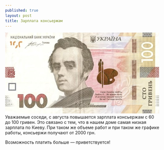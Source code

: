 ```yaml
---
published: true
layout: post
title: Зарплата консьержам
---
```


![100 гривень]({{site.baseurl}}/_posts/100_гривень,_2015_01.jpg)
Уважаемые соседи,
с августа повышается зарплата консьержам с 60 до 100 гривен.
Это связано с тем, что в нашем доме самая низкая зарплата по Киеву.
При таком же объеме работ и при таком же графике работы, консьержи получают от 2000 грн.

Возможность платить больше — приветствуется!
